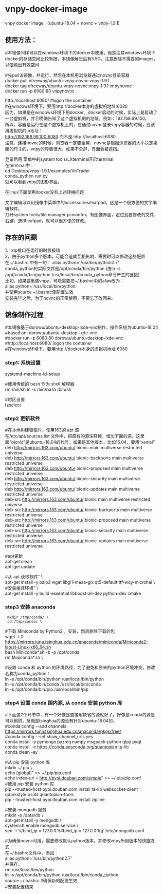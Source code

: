 # vnpy-docker-image  
vnpy docker image （ubuntu-18.04 + novnc + vnpy-1.9.1)  
  
## 使用方法：  
  
#本镜像同样可以在windows环境下的docker中使用，但是注意windows环境下docker的存储空间比较有限，本镜像解压后有5.5G，注意删除不需要的images，以便腾出有效空间  
  
#先pull该镜像，并运行，然后在本机用浏览器通过novnc登录容器  
docker pull efreeway/ubuntu-vnpy-novnc:vnpy-1.9.1  
docker tag efreeway/ubuntu-vnpy-novnc:vnpy-1.9.1  vnpynovnc  
docker run -p 6080:80 vnpynovnc  
  
http://localhost:6080/  #logon the container   
#在windows环境下，要用http://docker本身的虚拟机地址:6080  
因为，如果是在windows环境下用docker，docker启动的时候，实际上是启动了一台虚拟机，并且明确告知了这个虚拟机的的地址，例如：192.168.99.100。  
所以，容器是运行在这个虚拟机上的，在通过novnc登录vnpy容器的时候，应该用虚拟机的ip地址：  
http://192.168.99.100:6080   而不是  http://localhost:6080  
注意，连接novnc的时候，浏览器一定要全屏，novnc是根据浏览器的大小决定桌面的尺寸的，vnpy的界面很大，如果不全屏，界面会被遮挡。  
  
登录后用 菜单中的system tools/LXterminal开启terminal  
在terminal中：  
cd Desktop/vnpy-1.9.1/examples/VnTrader  
conda_python run.py  
就可以看到vnpy的图形界面。  
  
  
在linux下面使用docker没有上述转换问题  
  
文字编辑可以用镜像中菜单中的accessories/leafpad，这是一个很方便的文字编辑软件。  
打开system tools/file manager pcmanfm，有图像界面，定位到要修改的文件，右键，选择leafpad，就可以很方便的修改。  
  
  
## 存在的问题  
1、xtp接口在运行的时候报错  
2、由于python多个版本，可能会造成互相影响，需要时可以修改这些配置  
在~/.bashrc  中有一句： alias python='/usr/bin/python2.7'  
conda_python的实际文件是/opt/conda/bin/python (由ln -s /opt/conda/bin/python /usr/local/bin/conda_python命令产生的链接)  
比如，如果要重装vnpy，可能需要把~/.bashrc中的alias改为：  
alias python='/usr/local/bin/python'  
并使用source ~/.bashrc使配置生效  
安装完毕之后，为了novnc的正常使用，不要忘了改回来。  
  
  
## 镜像制作过程  
  
  
#本镜像基于dorowu/ubuntu-desktop-lxde-vnc制作，操作系统为ubuntu-18.04  
#based on: dorowu/ubuntu-desktop-lxde-vnc  
#docker run -p 6080:80 dorowu/ubuntu-desktop-lxde-vnc  
#http://localhost:6080/  logon the container   
#在windows环境下，要用http://docker本身的虚拟机地址:6080  
  
  
### step1: 系统设置  
systemd-machine-id-setup  
  
#使用传统的 bash 作为 shell 解释器  
rm /bin/sh  ln -s /bin/bash /bin/sh  
  
#时区设置  
tzselect  
  
  
### step2  更新软件  
#在本地构建镜像时，使用163的 apt 源  
在/etc/apt/sources.list 文件中，把原有的源注释掉，增加下面的源。这里面“bionic”是ubuntu-18.04的代号，如果是其他版本，比如16.04，要用“xenial”  
deb http://mirrors.163.com/ubuntu/ bionic main multiverse restricted universe   
deb http://mirrors.163.com/ubuntu/ bionic-backports main multiverse restricted universe   
deb http://mirrors.163.com/ubuntu/ bionic-proposed main multiverse restricted universe   
deb http://mirrors.163.com/ubuntu/ bionic-security main multiverse restricted universe   
deb http://mirrors.163.com/ubuntu/ bionic-updates main multiverse restricted universe  
deb-src http://mirrors.163.com/ubuntu/ bionic main multiverse restricted universe   
deb-src http://mirrors.163.com/ubuntu/ bionic-backports main multiverse restricted universe   
deb-src http://mirrors.163.com/ubuntu/ bionic-proposed main multiverse restricted universe   
deb-src http://mirrors.163.com/ubuntu/ bionic-security main multiverse restricted universe   
deb-src http://mirrors.163.com/ubuntu/ bionic-updates main multiverse restricted universe   
  
#apt更新  
apt-get clean   
apt-get update  
  
#从 apt 获取软件" \  
     apt-get install -y bzip2 wget libgl1-mesa-glx qt5-default ttf-wqy-microhei \  
#安装编译环境" \  
     apt-get install -y build-essential libboost-all-dev python-dev cmake  
  
  
### step3 安装 anaconda  
     mkdir /tmp/conda/ \  
     cd /tmp/conda/ \  
#下载 Miniconda by Python2 ，安装，然后删除下载的包  
wget -t 0 https://mirrors.tuna.tsinghua.edu.cn/anaconda/miniconda/Miniconda2-latest-Linux-x86_64.sh   
bash Miniconda*.sh -b -p /opt/conda   
rm Miniconda*.sh \  
  
#设置 conda 和 python 的环境路径，为了避免和原来的python环境冲突，修改名称为conda_python：  
     ln -s /opt/conda/bin/python /usr/local/bin/python  
     ln -s /opt/conda/bin/conda /usr/local/bin/conda  
     ln -s /opt/conda/bin/pip /usr/local/bin/pip  
  
  
### step4 设置 conda 国内源, 从 conda 安装 python 库  
#下面这2个环节中，有一个好像是直接用缺省的源就好了。好像是conda的源是可以用的，反而是tsinghua的源没有针对ubuntu-18.04的。  
#conda config --add channels https://mirrors.tuna.tsinghua.edu.cn/anaconda/pkgs/free/   
#conda config --set show_channel_urls yes   
conda install -y pymongo pyzmq numpy msgpack-python qtpy pyqt   
conda install -c https://conda.anaconda.org/quantopian ta-lib   
conda clean -ay  
  
#从 pip 安装 python 库  
mkdir ~/.pip \  
echo [global]" >> ~/.pip/pip.conf   
echo index-url = http://pypi.douban.com/simple" >> ~/.pip/pip.conf   
#使用 pip 安装 python 库  
     pip --trusted-host pypi.douban.com install ta-lib websocket-client qdarkstyle psutil quantopian-tools   
     pip --trusted-host pypi.douban.com install zipline  
  
  
#安装 mongodb 服务  
     mkdir -p /data/db \  
     apt-get install -y mongodb \  
     systemctl enable mongodb.service \  
     sed -i 's/bind_ip = 127.0.0.1/\#bind_ip = 127.0.0.1/g' /etc/mongodb.conf  
  
#为确保novnc可用，需要修改默认python版本，并修改vnpy所用版本的快捷方式  
     在~/.bashrc文件中，添加：  
	 alias python='/usr/bin/python2.7'  
	 并保存。  
	 rm /usr/local/bin/python  
     ln -s /opt/conda/bin/python /usr/local/bin/conda_python  
	 source ~/.bashrc  #确保新的配置生效  
#安装配置结束  
